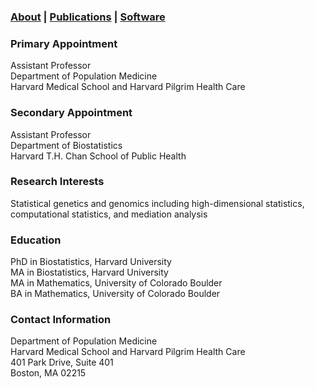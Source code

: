 ### [About](https://SharonLutz.github.io) | [Publications](https://SharonLutz.github.io/publications) | [Software](https://SharonLutz.github.io/software)

### Primary Appointment
Assistant Professor <br>
Department of Population Medicine <br>
Harvard Medical School and Harvard Pilgrim Health Care 

### Secondary Appointment
Assistant Professor <br>
Department of Biostatistics <br>
Harvard T.H. Chan School of Public Health

### Research Interests  
Statistical genetics and genomics including high-dimensional statistics, computational statistics, and mediation analysis

### Education
PhD in Biostatistics, Harvard University <br>
MA in Biostatistics, Harvard University <br>
MA in Mathematics, University of Colorado Boulder <br>
BA in Mathematics, University of Colorado Boulder 

### Contact Information
Department of Population Medicine <br>
Harvard Medical School and Harvard Pilgrim Health Care <br>
401 Park Drive, Suite 401 <br>
Boston, MA 02215 
